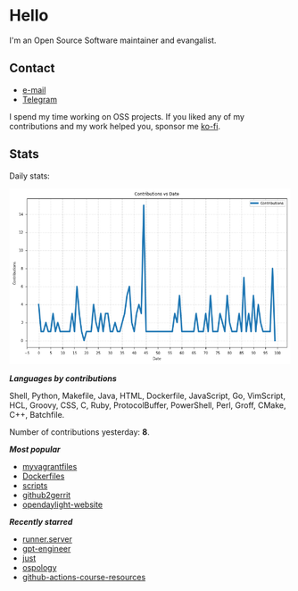 
# Hello

I'm an Open Source Software maintainer and evangalist.

## Contact

- [e-mail](mailto:askb23@gmail.com)
- [Telegram]()

I spend my time working on OSS projects. If you liked any of
my contributions and my work helped you, sponsor me [ko-fi](https://ko-fi.com/askb23).

## Stats

Daily stats:

![contributions graph](graph.png)

***Languages by contributions***

Shell, Python, Makefile, Java, HTML, Dockerfile, JavaScript, Go, VimScript, HCL, Groovy, CSS, C, Ruby, ProtocolBuffer, PowerShell, Perl, Groff, CMake, C++, Batchfile.

Number of contributions yesterday: **8**.

***Most popular***

- [myvagrantfiles](https://github.com/askb/myvagrantfiles)
- [Dockerfiles](https://github.com/askb/Dockerfiles)
- [scripts](https://github.com/askb/scripts)
- [github2gerrit](https://github.com/askb/github2gerrit)
- [opendaylight-website](https://github.com/opendaylight/opendaylight-website)

***Recently starred***

- [runner.server](https://github.com/ChristopherHX/runner.server)
- [gpt-engineer](https://github.com/AntonOsika/gpt-engineer)
- [just](https://github.com/casey/just)
- [ospology](https://github.com/todogroup/ospology)
- [github-actions-course-resources](https://github.com/academind/github-actions-course-resources)


